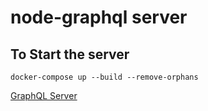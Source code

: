 # node-graphql server

## To Start the server

`docker-compose up --build --remove-orphans`

[GraphQL Server](http://localhost:8080/graphql)